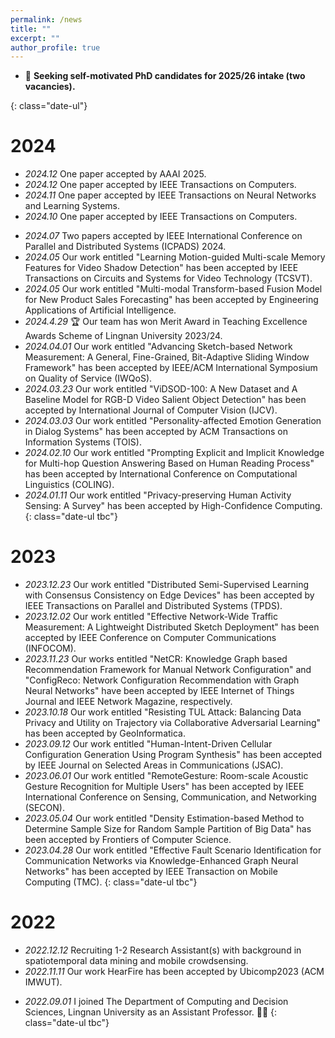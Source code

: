```yaml
---
permalink: /news
title: ""
excerpt: ""
author_profile: true
---
```



- 📌 **Seeking self-motivated PhD candidates for 2025/26 intake (two vacancies).**
<!-- - 📌 **<em>Mathematics</em> <span class="jcrq1">JCR-Q1</span> special issue on <a href="https://www.mdpi.com/journal/mathematics/special_issues/D1EO3BX64M">Big Data Analytics for Social Good</a> is calling for paper now.**  -->
<!-- - 📌 **The International Conference on Behavioural and Social Computing (<a href="http://besc-conf.org/2024/">BESC</a>) is calling for paper now.** -->
{: class="date-ul"}

# 2024
- *2024.12* One paper accepted by AAAI 2025.
- *2024.12* One paper accepted by IEEE Transactions on Computers.
- *2024.11* One paper accepted by IEEE Transactions on Neural Networks and Learning Systems.
- *2024.10* One paper accepted by IEEE Transactions on Computers.
<!-- - *2024.09* One paper accepted by IEEE Open Journal of the Communications Society. -->
- *2024.07* Two papers accepted by IEEE International Conference on Parallel and Distributed Systems (ICPADS) 2024.
- *2024.05* Our work entitled "Learning Motion-guided Multi-scale Memory Features for Video Shadow Detection" has been accepted by IEEE Transactions on Circuits and Systems for Video Technology (TCSVT).
- *2024.05* Our work entitled "Multi-modal Transform-based Fusion Model for New Product Sales Forecasting" has been accepted by Engineering Applications of Artificial Intelligence. 
- *2024.4.29* 🏆 Our team has won Merit Award in Teaching Excellence Awards Scheme of Lingnan University 2023/24.
- *2024.04.01* Our work entitled "Advancing Sketch-based Network Measurement: A General, Fine-Grained, Bit-Adaptive Sliding Window Framework" has been accepted by IEEE/ACM International Symposium on Quality of Service (IWQoS). 
- *2024.03.23* Our work entitled "ViDSOD-100: A New Dataset and A Baseline Model for RGB-D Video Salient Object Detection" has been accepted by International Journal of Computer Vision (IJCV).
- *2024.03.03* Our work entitled "Personality-affected Emotion Generation in Dialog Systems" has been accepted by ACM Transactions on Information Systems (TOIS).
- *2024.02.10* Our work entitled "Prompting Explicit and Implicit Knowledge for Multi-hop Question Answering Based on Human Reading Process" has been accepted by International Conference on Computational Linguistics (COLING).
- *2024.01.11* Our work entitled "Privacy-preserving Human Activity Sensing: A Survey" has been accepted by High-Confidence Computing.
{: class="date-ul tbc"}


# 2023
- *2023.12.23* Our work entitled "Distributed Semi-Supervised Learning with Consensus Consistency on Edge Devices" has been accepted by IEEE Transactions on Parallel and Distributed Systems (TPDS).
- *2023.12.02* Our work entitled "Effective Network-Wide Traffic Measurement: A Lightweight Distributed Sketch Deployment" has been accepted by IEEE Conference on Computer Communications (INFOCOM).
- *2023.11.23* Our works entitled "NetCR: Knowledge Graph based Recommendation Framework for Manual Network Configuration" and "ConfigReco: Network Configuration Recommendation with Graph Neural Networks" have been accepted by IEEE Internet of Things Journal and IEEE Network Magazine, respectively.
- *2023.10.18* Our work entitled "Resisting TUL Attack: Balancing Data Privacy and Utility on Trajectory via Collaborative Adversarial Learning" has been accepted by GeoInformatica.
- *2023.09.12* Our work entitled "Human-Intent-Driven Cellular Configuration Generation Using Program Synthesis" has been accepted by IEEE Journal on Selected Areas in Communications (JSAC). 
- *2023.06.01* Our work entitled "RemoteGesture: Room-scale Acoustic Gesture Recognition for Multiple Users" has been accepted by IEEE International Conference on Sensing, Communication, and Networking (SECON).
- *2023.05.04* Our work entitled "Density Estimation-based Method to Determine Sample Size for Random Sample Partition of Big Data" has been accepted by Frontiers of Computer Science.
- *2023.04.28* Our work entitled "Effective Fault Scenario Identification for Communication Networks via Knowledge-Enhanced Graph Neural Networks" has been accepted by IEEE Transaction on Mobile Computing (TMC).
{: class="date-ul tbc"}


# 2022
- *2022.12.12* Recruiting 1-2 Research Assistant(s) with background in spatiotemporal data mining and mobile crowdsensing. 
- *2022.11.11* Our work HearFire has been accepted by Ubicomp2023 (ACM IMWUT).
<!-- *2022.09:* Recruiting Ph.D. students with high research potential under [Hong Kong PhD Fellowship Scheme (HKPFS)](https://cerg1.ugc.edu.hk/hkpfs/index.html). Feel free to drop me an email if you are interested. --> 
- *2022.09.01* I joined The Department of Computing and Decision Sciences, Lingnan University as an Assistant Professor. 🎉🎉 
{: class="date-ul tbc"}